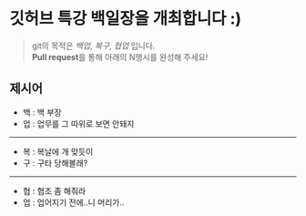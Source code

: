 # 깃허브 특강 백일장을 개최합니다 :)
> git의 목적은 *백업*, *복구*, *협업* 입니다.  
> **Pull request**를 통해 아래의 N행시를 완성해 주세요!
## 제시어
- 백 : 백 부장
- 업 : 업무를 그 따위로 보면 안돼지
---
- 복 : 복날에 개 맞듯이
- 구 : 구타 당해볼래?
---
- 협 : 협조 좀 해줘라
- 업 : 업어지기 전에..니 머리가..
